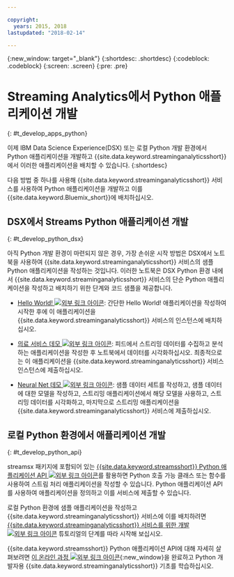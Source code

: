 ```yaml
---

copyright:
  years: 2015, 2018
lastupdated: "2018-02-14"

---
```


<!-- Attribute definitions -->
{:new_window: target="_blank"}
{:shortdesc: .shortdesc}
{:codeblock: .codeblock}
{:screen: .screen}
{:pre: .pre}

# Streaming Analytics에서 Python 애플리케이션 개발
{: #t_develop_apps_python}

이제 IBM Data Science Experience(DSX) 또는 로컬 Python 개발 환경에서 Python 애플리케이션을 개발하고 {{site.data.keyword.streaminganalyticsshort}}에서 이러한 애플리케이션을 배치할 수 있습니다.
{:shortdesc}

다음 방법 중 하나를 사용해 {{site.data.keyword.streaminganalyticsshort}} 서비스를 사용하여 Python 애플리케이션을 개발하고 이를 {{site.data.keyword.Bluemix_short}}에 배치하십시오.


## DSX에서 Streams Python 애플리케이션 개발
{: #t_develop_python_dsx}

아직 Python 개발 환경이 마련되지 않은 경우, 가장 손쉬운 시작 방법은 DSX에서 노트북을 사용하여 {{site.data.keyword.streaminganalyticsshort}} 서비스의 샘플 Python 애플리케이션을 작성하는 것입니다. 이러한 노트북은 DSX Python 환경 내에서 {{site.data.keyword.streaminganalyticsshort}} 서비스의 단순 Python 애플리케이션을 작성하고 배치하기 위한 단계와 코드 샘플을 제공합니다.

* [Hello World! ![외부 링크 아이콘](../../icons/launch-glyph.svg "외부 링크 아이콘")](https://apsportal.ibm.com/exchange/public/entry/view/9fc33ce7301f10e21a9f92039ca9c6e8): 간단한 Hello World! 애플리케이션을 작성하여 시작한 후에 이 애플리케이션을 {{site.data.keyword.streaminganalyticsshort}} 서비스의 인스턴스에 배치하십시오.

* [의료 서비스 데모 ![외부 링크 아이콘](../../icons/launch-glyph.svg "외부 링크 아이콘")](https://apsportal.ibm.com/exchange/public/entry/view/9fc33ce7301f10e21a9f92039cad29a6): 피드에서 스트리밍 데이터를 수집하고 분석하는 애플리케이션을 작성한 후 노트북에서 데이터를 시각화하십시오. 최종적으로는 이 애플리케이션을 {{site.data.keyword.streaminganalyticsshort}} 서비스 인스턴스에 제출하십시오.

* [Neural Net 데모 ![외부 링크 아이콘](../../icons/launch-glyph.svg "외부 링크 아이콘")](https://apsportal.ibm.com/exchange/public/entry/view/9fc33ce7301f10e21a9f92039ca60bb7): 샘플 데이터 세트를 작성하고, 샘플 데이터에 대한 모델을 작성하고, 스트리밍 애플리케이션에서 해당 모델을 사용하고, 스트리밍 데이터를 시각화하고, 마지막으로 스트리밍 애플리케이션을 {{site.data.keyword.streaminganalyticsshort}} 서비스에 제출하십시오.

## 로컬 Python 환경에서 애플리케이션 개발
 {: #t_develop_python_api}

 streamsx 패키지에 포함되어 있는 [{{site.data.keyword.streamsshort}} Python 애플리케이션 API ![외부 링크 아이콘](../../icons/launch-glyph.svg "외부 링크 아이콘")](http://ibmstreams.github.io/streamsx.documentation/docs/python/python-appapi-devguide/#50-api-features)를 활용하면 Python 호출 가능 클래스 또는 함수를 사용하여 스트림 처리 애플리케이션을 작성할 수 있습니다. Python 애플리케이션 API를 사용하여 애플리케이션을 정의하고 이를 서비스에 제출할 수 있습니다.

로컬 Python 환경에 샘플 애플리케이션을 작성하고 {{site.data.keyword.streaminganalyticsshort}} 서비스에 이를 배치하려면 [{{site.data.keyword.streaminganalyticsshort}} 서비스를 위한 개발 ![외부 링크 아이콘](../../icons/launch-glyph.svg "외부 링크 아이콘")](http://ibmstreams.github.io/streamsx.documentation/docs/python/1.6/python-appapi-devguide-2a/index.html) 튜토리얼의 단계를 따라 시작해 보십시오.

{{site.data.keyword.streamsshort}} Python 애플리케이션 API에 대해 자세히 살펴보려면 [이 온라인 과정 ![외부 링크 아이콘](../../icons/launch-glyph.svg "외부 링크 아이콘")](https://developer.ibm.com/courses/all/streaming-analytics-basics-python-developers/){:new_window}을 완료하고 Python 개발자용 {{site.data.keyword.streaminganalyticsshort}} 기초를 학습하십시오.
